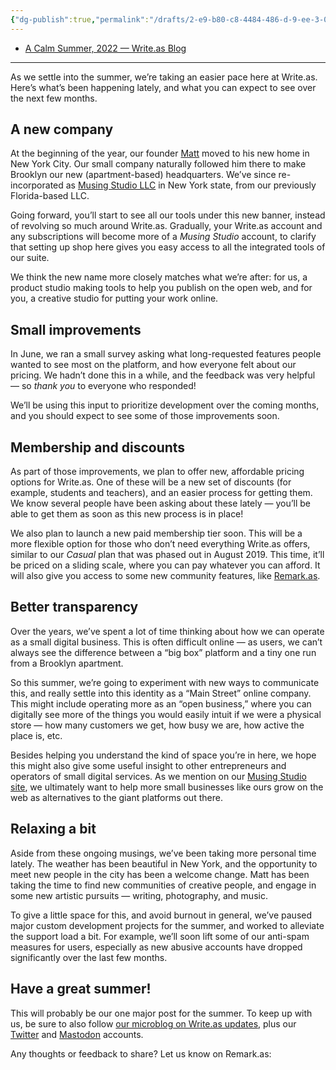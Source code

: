 ```yaml
---
{"dg-publish":true,"permalink":"/drafts/2-e9-b80-c8-4484-486-d-9-ee-3-00-d761-ffe-1-bd/","dgHomeLink":true,"dgPassFrontmatter":false}
---
```



- [A Calm Summer, 2022 — Write.as Blog](https://write.as/blog/a-calm-summer-2022)

---
As we settle into the summer, we’re taking an easier pace here at Write.as. Here’s what’s been happening lately, and what you can expect to see over the next few months.

<!--more-->

## A new company

At the beginning of the year, our founder [Matt](https://write.as/matt/) moved to his new home in New York City. Our small company naturally followed him there to make Brooklyn our new (apartment-based) headquarters. We’ve since re-incorporated as [Musing Studio LLC](https://musing.studio/) in New York state, from our previously Florida-based LLC.

Going forward, you’ll start to see all our tools under this new banner, instead of revolving so much around Write.as. Gradually, your Write.as account and any subscriptions will become more of a _Musing Studio_ account, to clarify that setting up shop here gives you easy access to all the integrated tools of our suite.

We think the new name more closely matches what we’re after: for us, a product studio making tools to help you publish on the open web, and for you, a creative studio for putting your work online.

## Small improvements

In June, we ran a small survey asking what long-requested features people wanted to see most on the platform, and how everyone felt about our pricing. We hadn’t done this in a while, and the feedback was very helpful — so _thank you_ to everyone who responded!

We’ll be using this input to prioritize development over the coming months, and you should expect to see some of those improvements soon.

## Membership and discounts

As part of those improvements, we plan to offer new, affordable pricing options for Write.as. One of these will be a new set of discounts (for example, students and teachers), and an easier process for getting them. We know several people have been asking about these lately — you’ll be able to get them as soon as this new process is in place!

We also plan to launch a new paid membership tier soon. This will be a more flexible option for those who don’t need everything Write.as offers, similar to our _Casual_ plan that was phased out in August 2019. This time, it’ll be priced on a sliding scale, where you can pay whatever you can afford. It will also give you access to some new community features, like [Remark.as](https://remark.as).

## Better transparency

Over the years, we’ve spent a lot of time thinking about how we can operate as a small digital business. This is often difficult online — as users, we can’t always see the difference between a “big box” platform and a tiny one run from a Brooklyn apartment. 

So this summer, we’re going to experiment with new ways to communicate this, and really settle into this identity as a “Main Street” online company. This might include operating more as an “open business,” where you can digitally see more of the things you would easily intuit if we were a physical store — how many customers we get, how busy we are, how active the place is, etc.

Besides helping you understand the kind of space you’re in here, we hope this might also give some useful insight to other entrepreneurs and operators of small digital services. As we mention on our [Musing Studio site](https://musing.studio/about), we ultimately want to help more small businesses like ours grow on the web as alternatives to the giant platforms out there.

## Relaxing a bit

Aside from these ongoing musings, we’ve been taking more personal time lately. The weather has been beautiful in New York, and the opportunity to meet new people in the city has been a welcome change. Matt has been taking the time to find new communities of creative people, and engage in some new artistic pursuits — writing, photography, and music.

To give a little space for this, and avoid burnout in general, we’ve paused major custom development projects for the summer, and worked to alleviate the support load a bit. For example, we’ll soon lift some of our anti-spam measures for users, especially as new abusive accounts have dropped significantly over the last few months.

## Have a great summer!

This will probably be our one major post for the summer. To keep up with us, be sure to also follow [our microblog on Write.as updates](https://write.as/updates/), plus our [Twitter](https://twitter.com/writeas__) and [Mastodon](https://writing.exchange/@write_as) accounts.

Any thoughts or feedback to share? Let us know on Remark.as: <!--comment-->